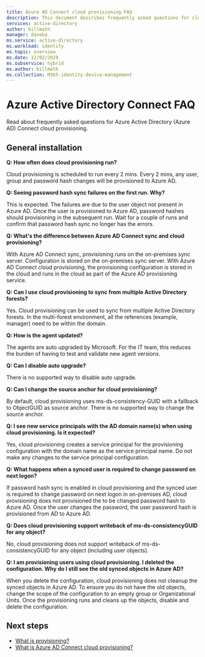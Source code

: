 ```yaml
---
title: Azure AD Connect cloud provisioning FAQ
description: This document describes frequently asked questions for cloud provisioning.
services: active-directory
author: billmath
manager: daveba
ms.service: active-directory
ms.workload: identity
ms.topic: overview
ms.date: 12/02/2019
ms.subservice: hybrid
ms.author: billmath
ms.collection: M365-identity-device-management
---
```

# Azure Active Directory Connect FAQ

Read about frequently asked questions for Azure Active Directory (Azure AD) Connect cloud provisioning.

## General installation

**Q: How often does cloud provisioning run?**

Cloud provisioning is scheduled to run every 2 mins. Every 2 mins, any user, group and password hash changes will be provisioned to Azure AD.

**Q: Seeing password hash sync failures on the first run. Why?**

This is expected. The failures are due to the user object not present in Azure AD. Once the user is provisioned to Azure AD, password hashes should provisioning in the subsequent run. Wait for a couple of runs and confirm that password hash sync no longer has the errors.

**Q: What's the difference between Azure AD Connect sync and cloud provisioning?**

With Azure AD Connect sync, provisioning runs on the on-premises sync server. Configuration is stored on the on-premises sync server. With Azure AD Connect cloud provisioning, the provisioning configuration is stored in the cloud and runs in the cloud as part of the Azure AD provisioning service. 

**Q: Can I use cloud provisioning to sync from multiple Active Directory forests?**

Yes. Cloud provisioning can be used to sync from multiple Active Directory forests. In the multi-forest environment, all the references (example, manager) need to be within the domain.  

**Q: How is the agent updated?**

The agents are auto upgraded by Microsoft. For the IT team, this reduces the burden of having to test and validate new agent versions. 

**Q: Can I disable auto upgrade?**

There is no supported way to disable auto upgrade.

**Q: Can I change the source anchor for cloud provisioning?**

By default, cloud provisioning uses ms-ds-consistency-GUID with a fallback to ObjectGUID as source anchor. There is no supported way to change the source anchor.

**Q: I see new service principals with the AD domain name(s) when using cloud provisioning. Is it expected?**

Yes, cloud provisioning creates a service principal for the provisioning configuration with the domain name as the service principal name. Do not make any changes to the service principal configuration.

**Q: What happens when a synced user is required to change password on next logon?**

If password hash sync is enabled in cloud provisioning and the synced user is required to change password on next logon in on-premises AD, cloud provisioning does not provisioned the to be changed password hash to Azure AD. Once the user changes the password, the user password hash is provisioned from AD to Azure AD.

**Q: Does cloud provisioning support writeback of ms-ds-consistencyGUID for any object?**

No, cloud provisioning does not support writeback of ms-ds-consistencyGUID for any object (including user objects). 

**Q: I am provisioning users using cloud provisioning. I deleted the configuration. Why do I still see the old synced objects in Azure AD?** 

When you delete the configuration, cloud provisioning does not cleanup the synced objects in Azure AD. To ensure you do not have the old objects, change the scope of the configuration to an empty group or Organizational Units. Once the provisioning runs and cleans up the objects, disable and delete the  configuration. 

## Next steps 

- [What is provisioning?](what-is-provisioning.md)
- [What is Azure AD Connect cloud provisioning?](what-is-cloud-provisioning.md)
